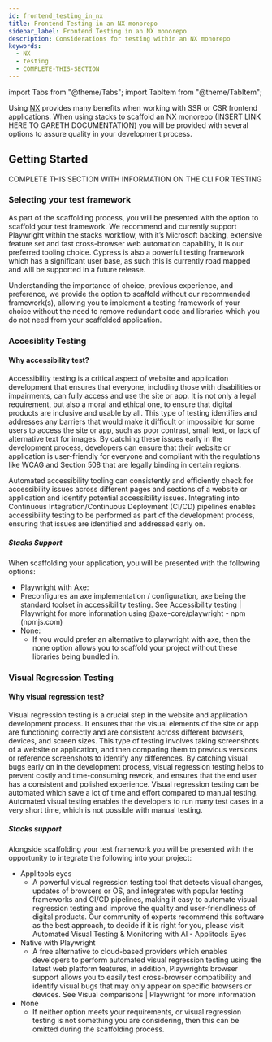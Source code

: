 ```yaml
---
id: frontend_testing_in_nx
title: Frontend Testing in an NX monorepo
sidebar_label: Frontend Testing in an NX monorepo
description: Considerations for testing within an NX monorepo
keywords:
  - NX
  - testing
  - COMPLETE-THIS-SECTION
---
```


import Tabs from "@theme/Tabs";
import TabItem from "@theme/TabItem";

Using [NX](https://nx.dev/) provides many benefits when working with SSR or CSR frontend applications. When using stacks to scaffold an NX monorepo (INSERT LINK HERE TO GARETH DOCUMENTATION) you will be provided with several options to assure quality in your development process.


## Getting Started

COMPLETE THIS SECTION WITH INFORMATION ON THE CLI FOR TESTING

### Selecting your test framework
As part of the scaffolding process, you will be presented with the option to scaffold your test framework. We recommend and currently support Playwright within the stacks workflow, with it’s Microsoft backing, extensive feature set and fast cross-browser web automation capability, it is our preferred tooling choice. Cypress is also a powerful testing framework which has a significant user base, as such this is currently road mapped and will be supported in a future release. 

Understanding the importance of choice, previous experience, and preference, we provide the option to scaffold without our recommended framework(s), allowing you to implement a testing framework of your choice without the need to remove redundant code and libraries which you do not need from your scaffolded application. 

### Accesiblity Testing 
#### Why accessibility test? 
Accessibility testing is a critical aspect of website and application development that ensures that everyone, including those with disabilities or impairments, can fully access and use the site or app. It is not only a legal requirement, but also a moral and ethical one, to ensure that digital products are inclusive and usable by all. 
This type of testing identifies and addresses any barriers that would make it difficult or impossible for some users to access the site or app, such as poor contrast, small text, or lack of alternative text for images. By catching these issues early in the development process, developers can ensure that their website or application is user-friendly for everyone and compliant with the regulations like WCAG and Section 508 that are legally binding in certain regions. 

Automated accessibility tooling can consistently and efficiently check for accessibility issues across different pages and sections of a website or application and identify potential accessibility issues. Integrating into Continuous Integration/Continuous Deployment (CI/CD) pipelines enables accessibility testing to be performed as part of the development process, ensuring that issues are identified and addressed early on. 
##### Stacks Support
When scaffolding your application, you will be presented with the following options:
-	Playwright with Axe:
  -	Preconfigures an axe implementation / configuration, axe being the standard toolset in accessibility testing. See Accessibility testing | Playwright for more information using @axe-core/playwright - npm (npmjs.com)
- None:
  -	If you would prefer an alternative to playwright with axe, then the none option allows you to scaffold your project without these libraries being bundled in. 

### Visual Regression Testing
#### Why visual regression test?
Visual regression testing is a crucial step in the website and application development process. It ensures that the visual elements of the site or app are functioning correctly and are consistent across different browsers, devices, and screen sizes. This type of testing involves taking screenshots of a website or application, and then comparing them to previous versions or reference screenshots to identify any differences. By catching visual bugs early on in the development process, visual regression testing helps to prevent costly and time-consuming rework, and ensures that the end user has a consistent and polished experience.
Visual regression testing can be automated which save a lot of time and effort compared to manual testing. Automated visual testing enables the developers to run many test cases in a very short time, which is not possible with manual testing. 

##### Stacks support
Alongside scaffolding your test framework you will be presented with the opportunity to integrate the following into your project:
-	Applitools eyes
    -	A powerful visual regression testing tool that detects visual changes, updates of browsers or OS, and integrates with popular testing frameworks and CI/CD pipelines, making it easy to automate visual regression testing and improve the quality and user-friendliness of digital products. Our community of experts recommend this software as the best approach, to decide if it is right for you, please visit Automated Visual Testing & Monitoring with AI - Applitools Eyes
-	Native with Playwright
    - A free alternative to cloud-based providers which enables developers to perform automated visual regression testing using the latest web platform features, in addition, Playwrights browser support allows you to easily test cross-browser compatibility and identify visual bugs that may only appear on specific browsers or devices. See Visual comparisons | Playwright for more information
-	None
    -	If neither option meets your requirements, or visual regression testing is not something you are considering, then this can be omitted during the scaffolding process. 
